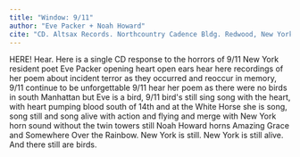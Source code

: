 ```yaml
---
title: "Window: 9/11"
author: "Eve Packer + Noah Howard"
cite: "CD. Altsax Records. Northcountry Cadence Bldg. Redwood, New York 13679"
---
```


HERE! Hear. Here is a single CD response to the horrors of 9/11 New York resident poet Eve Packer opening heart open ears hear here recordings of her poem about incident terror as they occurred and reoccur in memory, 9/11 continue to be unforgettable 9/11 hear her poem as there were no birds in south Manhattan but Eve is a bird, 9/11 bird's still sing song with the heart, with heart pumping blood south of 14th and at the White Horse she is song, song still and song alive with action and flying and merge with New York horn sound without the twin towers still Noah Howard horns Amazing Grace and Somewhere Over the Rainbow. New York is still. New York is still alive. And there still are birds.
